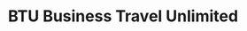 ---
title: "BTU Business Travel Unlimited"
url: /salzburg/btu-business-travel-unlimited/
shop: Reisebüro
---